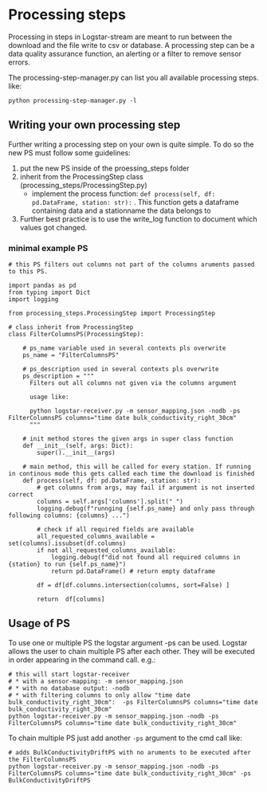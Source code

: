 # Processing steps

Processing in steps in Logstar-stream are meant to run between the download and the file write to csv or database. A processing step can be a data quality assurance function, an alerting or a filter to remove sensor errors.

The processing-step-manager.py can list you all available processing steps. like:

```
python processing-step-manager.py -l
```


## Writing your own processing step
Further writing a processing step on your own is quite simple. To do so the new PS must follow some guidelines:
1. put the new PS inside of the proessing_steps folder
2. inherit from the ProcessingStep class (processing_steps/ProcessingStep.py)
    * implement the process function: ```def process(self, df: pd.DataFrame, station: str):``` . This function gets a dataframe containing data and a stationname the data belongs to
3. Further best practice is to use the write_log function to document which values got changed.

### minimal example PS

```
# this PS filters out columns not part of the columns aruments passed to this PS.

import pandas as pd
from typing import Dict
import logging

from processing_steps.ProcessingStep import ProcessingStep

# class inherit from ProcessingStep
class FilterColumnsPS(ProcessingStep):

    # ps_name variable used in several contexts pls overwrite
    ps_name = "FilterColumnsPS"

    # ps_description used in several contexts pls overwrite
    ps_description = """
      Filters out all columns not given via the columns argument

      usage like:
      
      python logstar-receiver.py -m sensor_mapping.json -nodb -ps FilterColumnsPS columns="time date bulk_conductivity_right_30cm"
      """

    # init method stores the given args in super class function
    def __init__(self, args: Dict):
        super().__init__(args)

    # main method, this will be called for every station. If running in continous mode this gets called each time the download is finished
    def process(self, df: pd.DataFrame, station: str):
        # get columns from args, may fail if argument is not inserted correct
        columns = self.args['columns'].split(" ")
        logging.debug(f"runnging {self.ps_name} and only pass through following columns: {columns} ...")
        
        # check if all required fields are available
        all_requested_columns_available = set(columns).issubset(df.columns)
        if not all_requested_columns_available:
            logging.debug(f"did not found all required columns in {station} to run {self.ps_name}")
            return pd.DataFrame() # return empty dataframe

        df = df[df.columns.intersection(columns, sort=False) ]

        return  df[columns]
```

## Usage of PS

To use one or multiple PS the logstar argument -ps can be used. Logstar allows the user to chain multiple PS after each other. They will be executed in order appearing in the command call. e.g.:

```
# this will start logstar-receiver 
# * with a sensor-mapping: -m sensor_mapping.json
# * with no database output: -nodb
# * with filtering columns to only allow "time date bulk_conductivity_right_30cm":  -ps FilterColumnsPS columns="time date bulk_conductivity_right_30cm"
python logstar-receiver.py -m sensor_mapping.json -nodb -ps FilterColumnsPS columns="time date bulk_conductivity_right_30cm"
```

To chain multiple PS just add another `-ps` argument to the cmd call like:
```
# adds BulkConductivityDriftPS with no aruments to be executed after the FilterColumnsPS
python logstar-receiver.py -m sensor_mapping.json -nodb -ps FilterColumnsPS columns="time date bulk_conductivity_right_30cm" -ps BulkConductivityDriftPS
```
